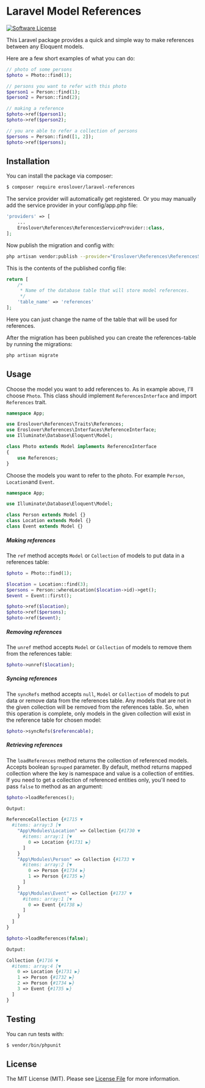 # Laravel Model References

[![Software License](https://img.shields.io/badge/license-MIT-brightgreen.svg?style=flat-square)](LICENSE.md)

This Laravel package provides a quick and simple way to make references between any Eloquent models.

Here are a few short examples of what you can do:

```php
// photo of some persons
$photo = Photo::find(1);

// persons you want to refer with this photo
$person1 = Person::find(1);
$person2 = Person::find(2);

// making a reference
$photo->ref($person1);
$photo->ref($person2);

// you are able to refer a collection of persons
$persons = Person::find([1, 2]);
$photo->ref($persons);
```

## Installation


You can install the package via composer:

``` bash
$ composer require eroslover/laravel-references
```

The service provider will automatically get registered. Or you may manually add the service provider in your config/app.php file:

```php
'providers' => [
    ...
    Eroslover\References\ReferencesServiceProvider::class,
];
```

Now publish the migration and config with:

```bash
php artisan vendor:publish --provider="Eroslover\References\ReferencesServiceProvider"
```

This is the contents of the published config file:

```php
return [
    /*
     * Name of the database table that will store model references.
     */
    'table_name' => 'references'
];
```

Here you can just change the name of the table that will be used for references.

After the migration has been published you can create the references-table by running the migrations:

```bash
php artisan migrate
```

## Usage

Choose the model you want to add references to. As in example above, I'll choose `Photo`. This class should implement `ReferencesInterface` and import `References` trait.

```php
namespace App;

use Eroslover\References\Traits\References;
use Eroslover\References\Interfaces\ReferenceInterface;
use Illuminate\Database\Eloquent\Model;

class Photo extends Model implements ReferenceInterface
{
    use References;
}
```

Choose the models you want to refer to the photo. For example `Person`, `Location`and `Event`.

```php
namespace App;

use Illuminate\Database\Eloquent\Model;

class Person extends Model {}
class Location extends Model {}
class Event extends Model {}
```

##### Making references

The `ref` method accepts `Model` or `Collection` of models to put data in a references table:

```php
$photo = Photo::find(1);

$location = Location::find(3);
$persons = Person::whereLocation($location->id)->get();
$event = Event::first();

$photo->ref($location);
$photo->ref($persons);
$photo->ref($event);
```

##### Removing references

The `unref` method accepts `Model` or `Collection` of models to remove them from the references table:

```php
$photo->unref($location);
```

##### Syncing references

The `syncRefs` method accepts `null`, `Model` or `Collection` of models to put data or remove data from the references table. Any models that are not in the given collection will be removed from the references table. So, when this operation is complete, only models in the given collection will exist in the reference table for chosen model:

```php
$photo->syncRefs($referencable);
```

##### Retrieving references

The `loadReferences` method returns the collection of referenced models. Accepts boolean `$grouped` parameter. By default, method returns mapped collection where the key is namespace and value is a collection of entities. If you need to get a collection of referenced entities only, you'll need to pass `false` to method as an argument:

```php
$photo->loadReferences();

Output:

ReferenceCollection {#1715 ▼
  #items: array:3 [▼
    "App\Modules\Location" => Collection {#1730 ▼
      #items: array:1 [▼
        0 => Location {#1731 ▶}
      ]
    }
    "App\Modules\Person" => Collection {#1733 ▼
      #items: array:2 [▼
        0 => Person {#1734 ▶}
        1 => Person {#1735 ▶}
      ]
    }
    "App\Modules\Event" => Collection {#1737 ▼
      #items: array:1 [▼
        0 => Event {#1738 ▶}
      ]
    }
  ]
}
```

```php
$photo->loadReferences(false);

Output:

Collection {#1716 ▼
  #items: array:4 [▼
    0 => Location {#1731 ▶}
    1 => Person {#1732 ▶}
    2 => Person {#1734 ▶}
    3 => Event {#1735 ▶}
  ]
}
```

## Testing

You can run tests with:

``` bash
$ vendor/bin/phpunit
```

## License

The MIT License (MIT). Please see [License File](https://github.com/eroslover/laravel-references/blob/master/LICENSE.md) for more information.
